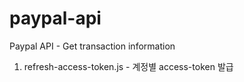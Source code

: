 # paypal-api
Paypal API - Get transaction information
1. refresh-access-token.js - 계정별 access-token 발급